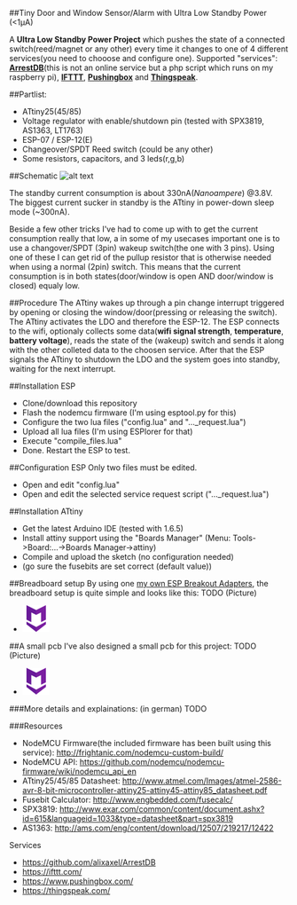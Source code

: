 ##Tiny Door and Window Sensor/Alarm with Ultra Low Standby Power (<1µA)

A **Ultra Low Standby Power Project** which pushes the state of a connected switch(reed/magnet or any other) every time it changes to one of 4 different services(you need to chooose and configure one). Supported "services": [**ArrestDB**](https://github.com/alixaxel/ArrestDB)(this is not an online service but a php script which runs on my raspberry pi), [**IFTTT**](https://ifttt.com/), [**Pushingbox**](https://www.pushingbox.com/) and [**Thingspeak**](https://thingspeak.com/).

##Partlist:
* ATtiny25(45/85)
* Voltage regulator with enable/shutdown pin (tested with SPX3819, AS1363, LT1763)
* ESP-07 / ESP-12(E)
* Changeover/SPDT Reed switch (could be any other)
* Some resistors, capacitors, and 3 leds(r,g,b)

##Schematic
![alt text](https://raw.githubusercontent.com/8n1/ESP8266-Tiny-Door-and-Window-Sensor/master/Schematic/tiny-door-and-window-sensor_v01.png "Door and window sensor - Schematic")


The standby current consumption is about 330nA(*Nanoampere*) @3.8V.
The biggest current sucker in standby is the ATtiny in power-down sleep mode (~300nA).

Beside a few other tricks I've had to come up with to get the current consumption really that low, a in some of my usecases important one is to use a changover/SPDT (3pin) wakeup switch(the one with 3 pins). Using one of these I can get rid of the pullup resistor that is otherwise needed when using a normal (2pin) switch. This means that the current consumption is in both states(door/window is open AND door/window is closed) equaly low. 


##Procedure
The ATtiny wakes up through a pin change interrupt triggered by opening or closing the window/door(pressing or releasing the switch). The ATtiny activates the LDO and therefore the ESP-12. The ESP connects to the wifi, optionaly collects some data(**wifi signal strength**, **temperature**, **battery voltage**), reads the state of the (wakeup) switch and sends it along with the other colleted data to the choosen service. After that the ESP signals the ATtiny to shutdown the LDO and the system goes into standby, waiting for the next interrupt.


##Installation ESP
* Clone/download this repository
* Flash the nodemcu firmware (I'm using esptool.py for this)
* Configure the two lua files ("config.lua" and "..._request.lua")
* Upload all lua files (I'm using ESPlorer for that)
* Execute "compile_files.lua"
* Done. Restart the ESP to test.

##Configuration ESP
Only two files must be edited.
* Open and edit "config.lua"
* Open and edit the selected service request script ("..._request.lua")

##Installation ATtiny
* Get the latest Arduino IDE (tested with 1.6.5)
* Install attiny support using the "Boards Manager" (Menu: Tools->Board:...->Boards Manager->attiny)
* Compile and upload the sketch (no configuration needed)
* (go sure the fusebits are set correct (default value))

##Breadboard setup
By using one  [my own ESP Breakout Adapters](https://github.com/8n1/ESP8266-Breakout-Adapter), the breadboard setup is quite simple and looks like this: TODO (Picture)
- ![alt text](https://github.com/adam-p/markdown-here/raw/master/src/common/images/icon48.png "Door and window sensor - breadboard setup")

##A small pcb
I've also designed a small pcb for this project: TODO (Picture)
- ![alt text](https://github.com/adam-p/markdown-here/raw/master/src/common/images/icon48.png "Door and window sensor - pcb v0.2")

###More details and explainations: (in german) TODO


###Resources
- NodeMCU Firmware(the included firmware has been built using this service): http://frightanic.com/nodemcu-custom-build/
- NodeMCU API: https://github.com/nodemcu/nodemcu-firmware/wiki/nodemcu_api_en
- ATtiny25/45/85 Datasheet: http://www.atmel.com/Images/atmel-2586-avr-8-bit-microcontroller-attiny25-attiny45-attiny85_datasheet.pdf
- Fusebit Calculator: http://www.engbedded.com/fusecalc/
- SPX3819: http://www.exar.com/common/content/document.ashx?id=615&languageid=1033&type=datasheet&part=spx3819
- AS1363: http://ams.com/eng/content/download/12507/219217/12422

Services
- https://github.com/alixaxel/ArrestDB
- https://ifttt.com/
- https://www.pushingbox.com/
- https://thingspeak.com/
